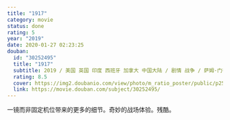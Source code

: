 ```yaml
---
title: "1917"
category: movie
status: done
rating: 5
year: "2019"
date: 2020-01-27 02:23:25
douban:
  id: "30252495"
  title: "1917"
  subtitle: 2019 / 美国 英国 印度 西班牙 加拿大 中国大陆 / 剧情 战争 / 萨姆·门德斯 / 乔治·麦凯 迪恩-查尔斯·查普曼
  rating: 8.5
  cover: https://img2.doubanio.com/view/photo/m_ratio_poster/public/p2587146023.jpg
  link: https://movie.douban.com/subject/30252495/
---
```


一镜而非固定机位带来的更多的细节。奇妙的战场体验。残酷。